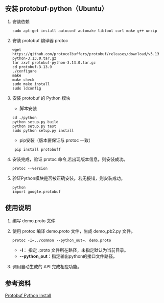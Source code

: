 安装 protobuf-python（Ubuntu）
-----------

1. 安装依赖

   ```shell
   sudo apt-get install autoconf automake libtool curl make g++ unzip
   ```

2. 安装 protobuf 编译器 protoc

   ```shell
   wget https://github.com/protocolbuffers/protobuf/releases/download/v3.13.0/protobuf-python-3.13.0.tar.gz
   tar zxvf protobuf-python-3.13.0.tar.gz
   cd protobuf-3.13.0
   ./configure
   make
   make check
   sudo make install
   sudo ldconfig
   ```
   
3. 安装 protobuf 的 Python 模块

   * 脚本安装
	``` shell
	cd ./python
	python setup.py build
	python setup.py test
	sudo python setup.py install
	```

	* pip安装（版本要保证与 protoc 一致）
	``` shell
	 pip install protobuff
	```

5. 安装完成，验证 protoc 命令,若出现版本信息，则安装成功。

	```shell
	protoc --version
	```
6. 验证Python模块是否被正确安装，若无报错，则安装成功。

	```shell
	python
	import google.protobuf
	```

使用说明
-----------

1. 编写 demo.proto 文件

2. 使用 protoc 编译 demo.proto 文件，生成 demo_pb2.py 文件。

   ```shell
   protoc -I=../common --python_out=. demo.proto
   ```

   * **-I**： 指定 .proto 文件所在路径，未指定默认为当前目录。
   * **--python_out**：指定输出python的接口文件路径。

3. 调用自动生成的 API 完成相应功能。 

参考资料
-----------

[Protobuf Python Install](https://github.com/protocolbuffers/protobuf/tree/master/python)

